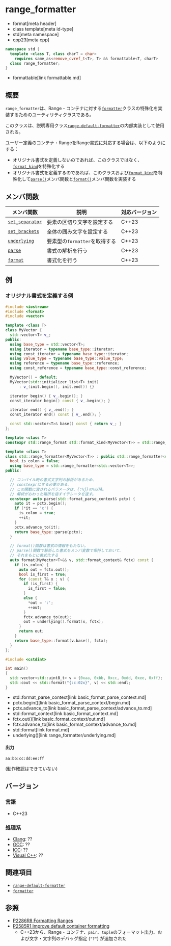 # range_formatter
* format[meta header]
* class template[meta id-type]
* std[meta namespace]
* cpp23[meta cpp]

```cpp
namespace std {
  template <class T, class charT = char>
    requires same_as<remove_cvref_t<T>, T> && formattable<T, charT>
  class range_formatter;
}
```
* formattable[link formattable.md]

## 概要
`range_formatter`は、Range・コンテナに対する[`formatter`](formatter.md)クラスの特殊化を実装するためのユーティリティクラスである。

このクラスは、説明専用クラス[`range-default-formatter`](range-default-formatter.md)の内部実装として使用される。

ユーザー定義のコンテナ・RangeをRange書式に対応する場合は、以下のようにする：

- オリジナル書式を定義しないのであれば、このクラスではなく、[`format_kind`](format_kind.md)を特殊化する
- オリジナル書式を定義するのであれば、このクラスおよび[`format_kind`](format_kind.md)を特殊化して[`parse()`](range_formatter/parse.md)メンバ関数と[`format()`](range_formatter/format.md)メンバ関数を実装する


## メンバ関数

| メンバ関数 | 説明 | 対応バージョン |
|------------|------|----------------|
| [`set_separator`](range_formatter/set_separator.md) | 要素の区切り文字を設定する | C++23 |
| [`set_brackets`](range_formatter/set_brackets.md)   | 全体の囲み文字を設定する | C++23 |
| [`underlying`](range_formatter/underlying.md)       | 要素型の`formatter`を取得する | C++23 |
| [`parse`](range_formatter/parse.md)                 | 書式の解析を行う | C++23 |
| [`format`](range_formatter/format.md)               | 書式化を行う | C++23 |


## 例
### オリジナル書式を定義する例
```cpp example
#include <iostream>
#include <format>
#include <vector>

template <class T>
class MyVector {
  std::vector<T> v_;
public:
  using base_type = std::vector<T>;
  using iterator = typename base_type::iterator;
  using const_iterator = typename base_type::iterator;
  using value_type = typename base_type::value_type;
  using reference = typename base_type::reference;
  using const_reference = typename base_type::const_reference;

  MyVector() = default;
  MyVector(std::initializer_list<T> init)
      : v_(init.begin(), init.end()) {}

  iterator begin() { v_.begin(); }
  const_iterator begin() const { v_.begin(); }

  iterator end() { v_.end(); }
  const_iterator end() const { v_.end(); }

  const std::vector<T>& base() const { return v_; }
};

template <class T>
constexpr std::range_format std::format_kind<MyVector<T>> = std::range_format::sequence;

template <class T>
class std::range_formatter<MyVector<T>> : public std::range_formatter<std::vector<T>> {
  bool is_colon = false;
  using base_type = std::range_formatter<std::vector<T>>;
public:

  // コンパイル時の書式文字列の解析があるため、
  // constexprにする必要がある。
  // この関数に渡されるパラメータは、{:%j}の%以降。
  // 解析がおわった場所を指すイテレータを返す。
  constexpr auto parse(std::format_parse_context& pctx) {
    auto it = pctx.begin();
    if (*it == 'c') {
      is_colon = true;
      ++it;
    }
    pctx.advance_to(it);
    return base_type::parse(pctx);
  }

  // format()関数は書式の情報をもたない。
  // parse()関数で解析した書式をメンバ変数で保持しておいて、
  // それをもとに書式化する
  auto format(MyVector<T>&& v, std::format_context& fctx) const {
    if (is_colon) {
      auto out = fctx.out();
      bool is_first = true;
      for (const T& x : v) {
        if (is_first) {
          is_first = false;
        }
        else {
          *out = ':';
          ++out;
        }
        fctx.advance_to(out);
        out = underlying().format(x, fctx);
      }
      return out;
    }
    return base_type::format(v.base(), fctx);
  }
};

#include <cstdint>

int main()
{
  std::vector<std::uint8_t> v = {0xaa, 0xbb, 0xcc, 0xdd, 0xee, 0xff};
  std::cout << std::format("{:c:02x}", v) << std::endl;
}
```
* std::format_parse_context[link basic_format_parse_context.md]
* pctx.begin()[link basic_format_parse_context/begin.md]
* pctx.advance_to[link basic_format_parse_context/advance_to.md]
* std::format_context[link basic_format_context.md]
* fctx.out()[link basic_format_context/out.md]
* fctx.advance_to[link basic_format_context/advance_to.md]
* std::format[link format.md]
* underlying()[link range_formatter/underlying.md]


#### 出力
```
aa:bb:cc:dd:ee:ff
```

(動作確認はできていない)

## バージョン
### 言語
- C++23

### 処理系
- [Clang](/implementation.md#clang): ??
- [GCC](/implementation.md#gcc): ??
- [ICC](/implementation.md#icc): ??
- [Visual C++](/implementation.md#visual_cpp): ??

## 関連項目
- [`range-default-formatter`](range-default-formatter.md)
- [`formatter`](formatter.md)


## 参照
- [P2286R8 Formatting Ranges](https://www.open-std.org/jtc1/sc22/wg21/docs/papers/2022/p2286r8.html)
- [P2585R1 Improve default container formatting](https://www.open-std.org/jtc1/sc22/wg21/docs/papers/2022/p2585r1.html)
    - C++23から、Range・コンテナ、`pair`、`tuple`のフォーマット出力、および文字・文字列のデバッグ指定 (`"?"`) が追加された
